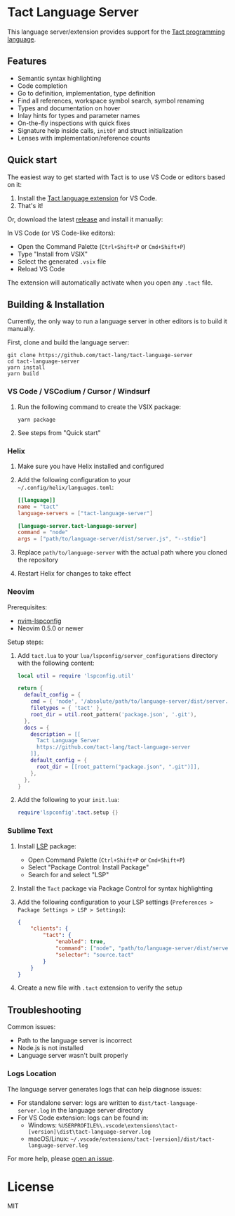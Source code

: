 # Tact Language Server

This language server/extension provides support for the [Tact programming language](https://tact-lang.org).

## Features

- Semantic syntax highlighting
- Code completion
- Go to definition, implementation, type definition
- Find all references, workspace symbol search, symbol renaming
- Types and documentation on hover
- Inlay hints for types and parameter names
- On-the-fly inspections with quick fixes
- Signature help inside calls, `initOf` and struct initialization
- Lenses with implementation/reference counts

## Quick start

The easiest way to get started with Tact is to use VS Code or editors based on it:

1. Install the [Tact language extension](https://marketplace.visualstudio.com/items?itemName=tonstudio.vscode-tact) for
   VS Code.
2. That's it!

Or, download the latest [release](https://github.com/tact-lang/tact-language-server/releases) and install it manually:

In VS Code (or VS Code-like editors):

- Open the Command Palette (`Ctrl+Shift+P` or `Cmd+Shift+P`)
- Type "Install from VSIX"
- Select the generated `.vsix` file
- Reload VS Code

The extension will automatically activate when you open any `.tact` file.

## Building & Installation

Currently, the only way to run a language server in other editors is to build it manually.

First, clone and build the language server:

```shell
git clone https://github.com/tact-lang/tact-language-server
cd tact-language-server
yarn install
yarn build
```

### VS Code / VSCodium / Cursor / Windsurf

1. Run the following command to create the VSIX package:

    ```shell
    yarn package
    ```

2. See steps from "Quick start"

### Helix

1. Make sure you have Helix installed and configured
2. Add the following configuration to your `~/.config/helix/languages.toml`:

    ```toml
    [[language]]
    name = "tact"
    language-servers = ["tact-language-server"]

    [language-server.tact-language-server]
    command = "node"
    args = ["path/to/language-server/dist/server.js", "--stdio"]
    ```

3. Replace `path/to/language-server` with the actual path where you cloned the repository
4. Restart Helix for changes to take effect

### Neovim

Prerequisites:

- [nvim-lspconfig](https://github.com/neovim/nvim-lspconfig)
- Neovim 0.5.0 or newer

Setup steps:

1. Add `tact.lua` to your `lua/lspconfig/server_configurations` directory with the following content:

    ```lua
    local util = require 'lspconfig.util'

    return {
      default_config = {
        cmd = { 'node', '/absolute/path/to/language-server/dist/server.js', '--stdio' },
        filetypes = { 'tact' },
        root_dir = util.root_pattern('package.json', '.git'),
      },
      docs = {
        description = [[
          Tact Language Server
          https://github.com/tact-lang/tact-language-server
        ]],
        default_config = {
          root_dir = [[root_pattern("package.json", ".git")]],
        },
      },
    }
    ```

2. Add the following to your `init.lua`:

    ```lua
    require'lspconfig'.tact.setup {}
    ```

### Sublime Text

1. Install [LSP](https://packagecontrol.io/packages/LSP) package:

    - Open Command Palette (`Ctrl+Shift+P` or `Cmd+Shift+P`)
    - Select "Package Control: Install Package"
    - Search for and select "LSP"

2. Install the `Tact` package via Package Control for syntax highlighting

3. Add the following configuration to your LSP settings (`Preferences > Package Settings > LSP > Settings`):

    ```json
    {
        "clients": {
            "tact": {
                "enabled": true,
                "command": ["node", "path/to/language-server/dist/server.js", "--stdio"],
                "selector": "source.tact"
            }
        }
    }
    ```

4. Create a new file with `.tact` extension to verify the setup

## Troubleshooting

Common issues:

- Path to the language server is incorrect
- Node.js is not installed
- Language server wasn't built properly

### Logs Location

The language server generates logs that can help diagnose issues:

- For standalone server: logs are written to `dist/tact-language-server.log` in the language server directory
- For VS Code extension: logs can be found in:
    - Windows: `%USERPROFILE%\.vscode\extensions\tact-[version]\dist\tact-language-server.log`
    - macOS/Linux: `~/.vscode/extensions/tact-[version]/dist/tact-language-server.log`

For more help, please [open an issue](https://github.com/tact-lang/tact-language-server/issues).

# License

MIT
